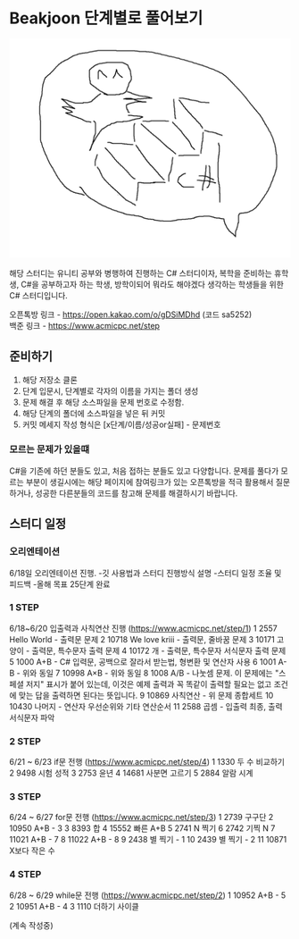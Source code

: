 Beakjoon 단계별로 풀어보기
=============

![](https://github.com/Lesin928/Step-by-step-study/blob/master/image/C%23%EC%8A%A4%ED%84%B0%EB%94%94.PNG)

해당 스터디는 유니티 공부와 병행하여 진행하는 C# 스터디이자, 복학을 준비하는 휴학생,    C#을 공부하고자 하는 학생, 방학이되어 뭐라도 해야겠다 생각하는 학생들을 위한 C# 스터디입니다.

오픈톡방 링크 - https://open.kakao.com/o/gDSiMDhd  (코드 sa5252)   
백준 링크 - https://www.acmicpc.net/step

## 준비하기 
1. 해당 저장소 클론 
2. 단계 입문시, 단계별로 각자의 이름을 가지는 폴더 생성
3. 문제 해결 후 해당 소스파일을 문제 번호로 수정함.
4. 해당 단계의 폴더에 소스파일을 넣은 뒤 커밋
5. 커밋 메세지 작성 형식은 [x단계/이름/성공or실패] - 문제번호

### 모르는 문제가 있을떄
C#을 기존에 하던 분들도 있고, 처음 접하는 분들도 있고 다양합니다. 문제를 풀다가 모르는 부분이 생길시에는 해당 페이지에 참여링크가 있는 오픈톡방을 적극 활용해서
질문하거나, 성공한 다른분들의 코드를 참고해 문제를 해결하시기 바랍니다.



## 스터디 일정

### 오리엔테이션
6/18일 오리엔테이션 진행.
  -깃 사용법과 스터디 진행방식 설명
  -스터디 일정 조율 및 피드백
  -올해 목표 25단계 완료
  
### 1 STEP
6/18~6/20 입출력과 사칙연산 진행 (https://www.acmicpc.net/step/1)
1	2557	Hello World - 출력문 문제
2	10718	We love kriii - 출력문, 줄바꿈 문제
3	10171	고양이 - 출력문, 특수문자 출력 문제
4	10172	개 - 출력문, 특수문자 서식문자 출력 문제 
5	1000	A+B - C# 입력문, 공백으로 잘라서 받는법, 형변환 및 연산자 사용
6	1001	A-B - 위와 동일
7	10998	A×B - 위와 동일
8	1008	A/B - 나눗셈 문제. 이 문제에는 "스페셜 저지" 표시가 붙어 있는데, 이것은 예제 출력과 꼭 똑같이 출력할 필요는 없고 조건에 맞는 답을 출력하면 된다는 뜻입니다.
9	10869	사칙연산 - 위 문제 종합세트
10	10430	나머지 - 연산자 우선순위와 기타 연산순서
11	2588	곱셈 - 입출력 최종, 출력 서식문자 파악

### 2 STEP
6/21 ~ 6/23 if문 전행 (https://www.acmicpc.net/step/4)
1	1330	두 수 비교하기
2	9498	시험 성적
3	2753	윤년
4	14681	사분면 고르기
5	2884	알람 시계

### 3 STEP
6/24 ~ 6/27 for문 전행 (https://www.acmicpc.net/step/3)
1	2739	구구단
2	10950	A+B - 3
3	8393	합
4	15552	빠른 A+B
5	2741	N 찍기
6	2742	기찍 N
7	11021	A+B - 7
8	11022	A+B - 8
9	2438	별 찍기 - 1
10	2439	별 찍기 - 2
11	10871	X보다 작은 수

### 4 STEP
6/28 ~ 6/29 while문 전행 (https://www.acmicpc.net/step/2)
1	10952	A+B - 5
2	10951	A+B - 4
3	1110	더하기 사이클




(계속 작성중)
